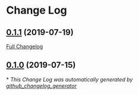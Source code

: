 # Change Log

## [0.1.1](https://github.com/supyrb/signals/tree/0.1.1) (2019-07-19)
[Full Changelog](https://github.com/supyrb/signals/compare/0.1.0...0.1.1)

## [0.1.0](https://github.com/supyrb/signals/tree/0.1.0) (2019-07-15)


\* *This Change Log was automatically generated by [github_changelog_generator](https://github.com/skywinder/Github-Changelog-Generator)*